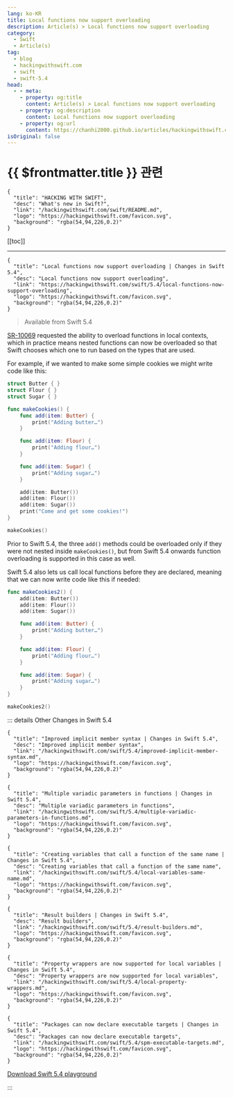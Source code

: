 ```yaml
---
lang: ko-KR
title: Local functions now support overloading
description: Article(s) > Local functions now support overloading
category:
  - Swift
  - Article(s)
tag: 
  - blog
  - hackingwithswift.com
  - swift
  - swift-5.4
head:
  - - meta:
    - property: og:title
      content: Article(s) > Local functions now support overloading
    - property: og:description
      content: Local functions now support overloading
    - property: og:url
      content: https://chanhi2000.github.io/articles/hackingwithswift.com/swift/5.4/local-functions-now-support-overloading.html
isOriginal: false
---
```


# {{ $frontmatter.title }} 관련

```component VPCard
{
  "title": "HACKING WITH SWIFT",
  "desc": "What's new in Swift?",
  "link": "/hackingwithswift.com/swift/README.md",
  "logo": "https://hackingwithswift.com/favicon.svg",
  "background": "rgba(54,94,226,0.2)"
}
```

[[toc]]

---

```component VPCard
{
  "title": "Local functions now support overloading | Changes in Swift 5.4",
  "desc": "Local functions now support overloading",
  "link": "https://hackingwithswift.com/swift/5.4/local-functions-now-support-overloading", 
  "logo": "https://hackingwithswift.com/favicon.svg",
  "background": "rgba(54,94,226,0.2)"
}
```

> Available from Swift 5.4

[<FontIcon icon="fa-brands fa-swift"/>SR-10069](https://bugs.swift.org/browse/SR-10069) requested the ability to overload functions in local contexts, which in practice means nested functions can now be overloaded so that Swift chooses which one to run based on the types that are used.

For example, if we wanted to make some simple cookies we might write code like this:

```swift
struct Butter { }
struct Flour { }
struct Sugar { }

func makeCookies() {
    func add(item: Butter) {
        print("Adding butter…")
    }

    func add(item: Flour) {
        print("Adding flour…")
    }

    func add(item: Sugar) {
        print("Adding sugar…")
    }

    add(item: Butter())
    add(item: Flour())
    add(item: Sugar())
    print("Come and get some cookies!")
}

makeCookies()
```

Prior to Swift 5.4, the three `add()` methods could be overloaded only if they were not nested inside `makeCookies()`, but from Swift 5.4 onwards function overloading is supported in this case as well.

Swift 5.4 also lets us call local functions before they are declared, meaning that we can now write code like this if needed:

```swift
func makeCookies2() {   
    add(item: Butter())
    add(item: Flour())
    add(item: Sugar())

    func add(item: Butter) {
        print("Adding butter…")
    }

    func add(item: Flour) {
        print("Adding flour…")
    }

    func add(item: Sugar) {
        print("Adding sugar…")
    }
}

makeCookies2()
```


::: details Other Changes in Swift 5.4

```component VPCard
{
  "title": "Improved implicit member syntax | Changes in Swift 5.4",
  "desc": "Improved implicit member syntax",
  "link": "/hackingwithswift.com/swift/5.4/improved-implicit-member-syntax.md",
  "logo": "https://hackingwithswift.com/favicon.svg",
  "background": "rgba(54,94,226,0.2)"
}
```

```component VPCard
{
  "title": "Multiple variadic parameters in functions | Changes in Swift 5.4",
  "desc": "Multiple variadic parameters in functions",
  "link": "/hackingwithswift.com/swift/5.4/multiple-variadic-parameters-in-functions.md",
  "logo": "https://hackingwithswift.com/favicon.svg",
  "background": "rgba(54,94,226,0.2)"
}
```
<!-- 
```component VPCard
{
  "title": "Local functions now support overloading | Changes in Swift 5.4",
  "desc": "Local functions now support overloading",
  "link": "/hackingwithswift.com/swift/5.4/local-functions-now-support-overloading.md",
  "logo": "https://hackingwithswift.com/favicon.svg",
  "background": "rgba(54,94,226,0.2)"
}
```
-->
```component VPCard
{
  "title": "Creating variables that call a function of the same name | Changes in Swift 5.4",
  "desc": "Creating variables that call a function of the same name",
  "link": "/hackingwithswift.com/swift/5.4/local-variables-same-name.md",
  "logo": "https://hackingwithswift.com/favicon.svg",
  "background": "rgba(54,94,226,0.2)"
}
```

```component VPCard
{
  "title": "Result builders | Changes in Swift 5.4",
  "desc": "Result builders",
  "link": "/hackingwithswift.com/swift/5.4/result-builders.md",
  "logo": "https://hackingwithswift.com/favicon.svg",
  "background": "rgba(54,94,226,0.2)"
}
```

```component VPCard
{
  "title": "Property wrappers are now supported for local variables | Changes in Swift 5.4",
  "desc": "Property wrappers are now supported for local variables",
  "link": "/hackingwithswift.com/swift/5.4/local-property-wrappers.md",
  "logo": "https://hackingwithswift.com/favicon.svg",
  "background": "rgba(54,94,226,0.2)"
}
```

```component VPCard
{
  "title": "Packages can now declare executable targets | Changes in Swift 5.4",
  "desc": "Packages can now declare executable targets",
  "link": "/hackingwithswift.com/swift/5.4/spm-executable-targets.md",
  "logo": "https://hackingwithswift.com/favicon.svg",
  "background": "rgba(54,94,226,0.2)"
}
```

[<FontIcon icon="fas fa-file-zipper"/>Download Swift 5.4 playground](https://hackingwithswift.com/files/playgrounds/swift/playground-5-3-to-5-4.playground.zip)

:::


